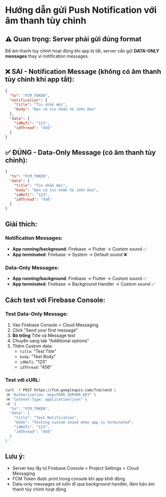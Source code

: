 # Hướng dẫn gửi Push Notification với âm thanh tùy chỉnh

## ⚠️ Quan trọng: Server phải gửi đúng format

Để âm thanh tùy chỉnh hoạt động khi app bị tắt, server cần gửi **DATA-ONLY messages** thay vì notification messages.

## ❌ SAI - Notification Message (không có âm thanh tùy chỉnh khi app tắt):
```json
{
  "to": "FCM_TOKEN",
  "notification": {
    "title": "Tin nhắn mới",
    "body": "Bạn có tin nhắn từ John Doe"
  },
  "data": {
    "idNoTi": "123",
    "idThread": "456"
  }
}
```

## ✅ ĐÚNG - Data-Only Message (có âm thanh tùy chỉnh):
```json
{
  "to": "FCM_TOKEN",
  "data": {
    "title": "Tin nhắn mới",
    "body": "Bạn có tin nhắn từ John Doe",
    "idNoTi": "123",
    "idThread": "456"
  }
}
```

## Giải thích:

### Notification Messages:
- **App running/background**: Firebase → Flutter → Custom sound ✅
- **App terminated**: Firebase → System → Default sound ❌

### Data-Only Messages:
- **App running/background**: Firebase → Flutter → Custom sound ✅  
- **App terminated**: Firebase → Background Handler → Custom sound ✅

## Cách test với Firebase Console:

### Test Data-Only Message:
1. Vào Firebase Console > Cloud Messaging
2. Click "Send your first message"
3. **Bỏ trống** Title và Message text
4. Chuyển sang tab "Additional options"
5. Thêm Custom data:
   - `title`: "Test Title"
   - `body`: "Test Body"
   - `idNoTi`: "123"
   - `idThread`: "456"

### Test với cURL:
```bash
curl -X POST https://fcm.googleapis.com/fcm/send \
-H "Authorization: key=YOUR_SERVER_KEY" \
-H "Content-Type: application/json" \
-d '{
  "to": "FCM_TOKEN",
  "data": {
    "title": "Test Notification",
    "body": "Testing custom sound when app is terminated",
    "idNoTi": "123",
    "idThread": "456"
  }
}'
```

## Lưu ý:
- Server key lấy từ Firebase Console > Project Settings > Cloud Messaging
- FCM Token được print trong console khi app khởi động
- Data-only messages sẽ luôn đi qua background handler, đảm bảo âm thanh tùy chỉnh hoạt động
